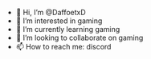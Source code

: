 - 👋 Hi, I’m @DaffoetxD
- 👀 I’m interested in gaming
- 🌱 I’m currently learning gaming
- 💞️ I’m looking to collaborate on gaming
- 📫 How to reach me: discord

<!---
DaffoetxD/DaffoetxD is a ✨ special ✨ repository because its `README.md` (this file) appears on your GitHub profile.
You can click the Preview link to take a look at your changes.
--->
